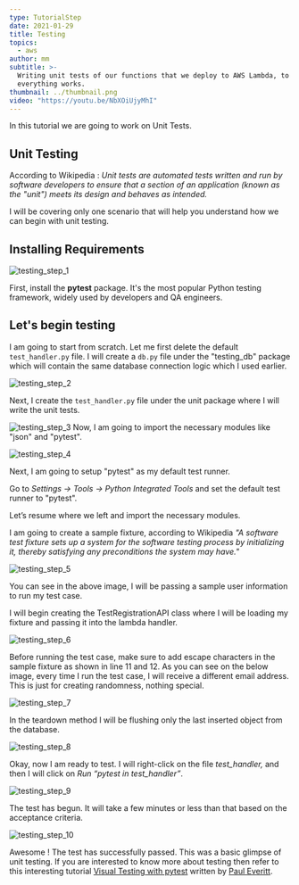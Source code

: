 ```yaml
---
type: TutorialStep
date: 2021-01-29
title: Testing
topics:
  - aws
author: mm
subtitle: >-
  Writing unit tests of our functions that we deploy to AWS Lambda, to ensure
  everything works.
thumbnail: ../thumbnail.png
video: "https://youtu.be/NbXOiUjyMhI"
---
```


In this tutorial we are going to work on Unit Tests.

## Unit Testing

According to Wikipedia : _Unit tests are automated tests written and run by software developers to ensure that a section of an application (known as the "unit") meets its design and behaves as intended._

I will be covering only one scenario that will help you understand how we can begin with unit testing.

## Installing Requirements

![testing_step_1](steps/step1.png)

First, install the **pytest** package. It's the most popular Python testing framework, widely used by developers and QA engineers.

## Let's begin testing

I am going to start from scratch. Let me first delete the default `test_handler.py` file. I will create a `db.py` file under the "testing_db" package which will contain the same database connection logic which I used earlier.

![testing_step_2](steps/step2.png)

Next, I create the `test_handler.py` file under the unit package where I will write the unit tests.

![testing_step_3](steps/step3.png)
Now, I am going to import the necessary modules like "json" and "pytest".

![testing_step_4](steps/step4.png)

Next, I am going to setup "pytest" as my default test runner.

Go to _Settings -> Tools -> Python Integrated Tools_ and set the default test runner to "pytest".

Let’s resume where we left and import the necessary modules.

I am going to create a sample fixture, according to Wikipedia _"A software test fixture sets up a system for the software testing process by initializing it, thereby satisfying any preconditions the system may have."_

![testing_step_5](steps/step5.png)

You can see in the above image, I will be passing a sample user information to run my test case.

I will begin creating the TestRegistrationAPI class where I will be loading my fixture and passing it into the lambda handler.

![testing_step_6](steps/step6.png)

Before running the test case, make sure to add escape characters in the sample fixture as shown in line 11 and 12. As you can see on the below image,
every time I run the test case, I will receive a different email address. This is just for creating randomness, nothing special.

![testing_step_7](steps/step7.png)

In the teardown method I will be flushing only the last inserted object from the database.

![testing_step_8](steps/step8.png)

Okay, now I am ready to test. I will right-click on the file _test_handler,_ and then I will click on _Run “pytest in test_handler”_.

![testing_step_9](steps/step9.png)

The test has begun. It will take a few minutes or less than that based on the acceptance criteria.

![testing_step_10](steps/step10.png)

Awesome ! The test has successfully passed. This was a basic glimpse of unit testing. If you are interested to know more about testing then refer to this interesting tutorial [Visual Testing with pytest](../../../../pytest/tutorials/visual_pytest/) written by [Paul Everitt](/authors/pwe/).
